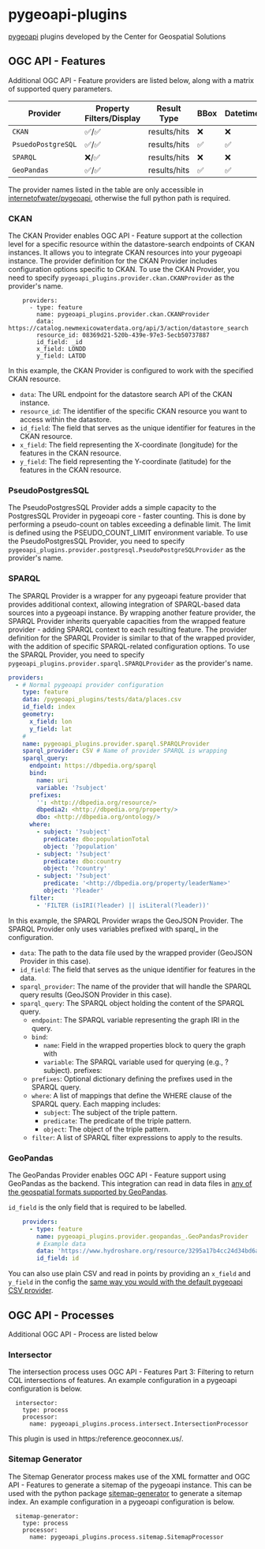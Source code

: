 # pygeoapi-plugins

[pygeoapi](https://pygeoapi.io) plugins developed by the Center for Geospatial Solutions

## OGC API - Features

Additional OGC API - Feature providers are listed below, along with a matrix of supported query parameters.

| Provider           | Property Filters/Display | Result Type  | BBox | Datetime | Sort By | Skip Geometry | CQL | Transactions | CRS |
| ------------------ | ------------------------ | ------------ | ---- | -------- | ------- | ------------- | --- | ------------ | --- |
| `CKAN`             | ✅/✅                    | results/hits | ❌   | ❌       | ✅      | ✅            | ❌  | ❌           | ✅  |
| `PsuedoPostgreSQL` | ✅/✅                    | results/hits | ✅   | ✅       | ✅      | ✅            | ✅  | ❌           | ✅  |
| `SPARQL`           | ❌/✅                    | results/hits | ❌   | ❌       | ❌      | ❌            | ❌  | ❌           | ❌  |
| `GeoPandas`        | ✅/✅                    | results/hits | ✅   | ✅       | ✅      | ✅            | ❌  | ✅           | ✅  |

The provider names listed in the table are only accessible in [internetofwater/pygeoapi](https://github.com/internetofwater/pygeoapi), otherwise the full python path is required.

### CKAN

The CKAN Provider enables OGC API - Feature support at the collection level for a specific resource within the datastore-search endpoints of CKAN instances.
It allows you to integrate CKAN resources into your pygeoapi instance.
The provider definition for the CKAN Provider includes configuration options specific to CKAN.
To use the CKAN Provider, you need to specify `pygeoapi_plugins.provider.ckan.CKANProvider` as the provider's name.

```
    providers:
      - type: feature
        name: pygeoapi_plugins.provider.ckan.CKANProvider
        data: https://catalog.newmexicowaterdata.org/api/3/action/datastore_search
        resource_id: 08369d21-520b-439e-97e3-5ecb50737887
        id_field: _id
        x_field: LONDD
        y_field: LATDD
```

In this example, the CKAN Provider is configured to work with the specified CKAN resource.

- `data`: The URL endpoint for the datastore search API of the CKAN instance.
- `resource_id`: The identifier of the specific CKAN resource you want to access within the datastore.
- `id_field`: The field that serves as the unique identifier for features in the CKAN resource.
- `x_field`: The field representing the X-coordinate (longitude) for the features in the CKAN resource.
- `y_field`: The field representing the Y-coordinate (latitude) for the features in the CKAN resource.

### PseudoPostgresSQL

The PseudoPostgresSQL Provider adds a simple capacity to the PostgresSQL Provider in pygeoapi core - faster counting.
This is done by performing a pseudo-count on tables exceeding a definable limit.
The limit is defined using the PSEUDO_COUNT_LIMIT environment variable.
To use the PseudoPostgresSQL Provider, you need to specify `pygeoapi_plugins.provider.postgresql.PseudoPostgreSQLProvider` as the provider's name.

### SPARQL

The SPARQL Provider is a wrapper for any pygeoapi feature provider that provides additional context, allowing integration of SPARQL-based data sources into a pygeoapi instance.
By wrapping another feature provider, the SPARQL Provider inherits queryable capacities from the wrapped feature provider - adding SPARQL context to each resulting feature.
The provider definition for the SPARQL Provider is similar to that of the wrapped provider, with the addition of specific SPARQL-related configuration options.
To use the SPARQL Provider, you need to specify `pygeoapi_plugins.provider.sparql.SPARQLProvider` as the provider's name.

```yaml
providers:
  - # Normal pygeoapi provider configuration
    type: feature
    data: /pygeoapi_plugins/tests/data/places.csv
    id_field: index
    geometry:
      x_field: lon
      y_field: lat
    #
    name: pygeoapi_plugins.provider.sparql.SPARQLProvider
    sparql_provider: CSV # Name of provider SPARQL is wrapping
    sparql_query:
      endpoint: https://dbpedia.org/sparql
      bind:
        name: uri
        variable: '?subject'
      prefixes:
        '': <http://dbpedia.org/resource/>
        dbpedia2: <http://dbpedia.org/property/>
        dbo: <http://dbpedia.org/ontology/>
      where:
        - subject: '?subject'
          predicate: dbo:populationTotal
          object: '?population'
        - subject: '?subject'
          predicate: dbo:country
          object: '?country'
        - subject: '?subject'
          predicate: '<http://dbpedia.org/property/leaderName>'
          object: '?leader'
      filter:
        - 'FILTER (isIRI(?leader) || isLiteral(?leader))'
```

In this example, the SPARQL Provider wraps the GeoJSON Provider.
The SPARQL Provider only uses variables prefixed with sparql\_ in the configuration.

- `data`: The path to the data file used by the wrapped provider (GeoJSON Provider in this case).
- `id_field`: The field that serves as the unique identifier for features in the data.
- `sparql_provider`: The name of the provider that will handle the SPARQL query results (GeoJSON Provider in this case).
- `sparql_query`: The SPARQL object holding the content of the SPARQL query.
  - `endpoint`: The SPARQL variable representing the graph IRI in the query.
  - `bind`:
    - `name`: Field in the wrapped properties block to query the graph with
    - `variable`: The SPARQL variable used for querying (e.g., ?subject).
      prefixes:
  - `prefixes`: Optional dictionary defining the prefixes used in the SPARQL query.
  - `where`: A list of mappings that define the WHERE clause of the SPARQL query. Each mapping includes:
    - `subject`: The subject of the triple pattern.
    - `predicate`: The predicate of the triple pattern.
    - `object`: The object of the triple pattern.
  - `filter`: A list of SPARQL filter expressions to apply to the results.

### GeoPandas

The GeoPandas Provider enables OGC API - Feature support using GeoPandas as the backend. This integration can read in data files in [any of the geospatial formats supported by GeoPandas](https://geopandas.org/en/stable/docs/user_guide/io.html#supported-drivers-file-formats).

`id_field` is the only field that is required to be labelled.

```yaml
    providers:
      - type: feature
        name: pygeoapi_plugins.provider.geopandas_.GeoPandasProvider
        # Example data
        data: 'https://www.hydroshare.org/resource/3295a17b4cc24d34bd6a5c5aaf753c50/data/contents/hu02.gpkg',
        id_field: id
```

You can also use plain CSV and read in points by providing an `x_field` and `y_field` in the config the [same way you would with the default pygeoapi CSV provider](https://github.com/geopython/pygeoapi/blob/510875027e8483ce2916e7cf315fb6a7f6105807/pygeoapi-config.yml#L137).

## OGC API - Processes

Additional OGC API - Process are listed below

### Intersector

The intersection process uses OGC API - Features Part 3: Filtering to return CQL intersections of features.
An example configuration in a pygeoapi configuration is below.

```
  intersector:
    type: process
    processor:
      name: pygeoapi_plugins.process.intersect.IntersectionProcessor
```

This plugin is used in https:/reference.geoconnex.us/.

### Sitemap Generator

The Sitemap Generator process makes use of the XML formatter and OGC API - Features to generate a sitemap of the pygeoapi instance.
This can be used with the python package [sitemap-generator](https://github.com/cgs-earth/sitemap-generator) to generate a sitemap index.
An example configuration in a pygeoapi configuration is below.

```
  sitemap-generator:
    type: process
    processor:
      name: pygeoapi_plugins.process.sitemap.SitemapProcessor
```
